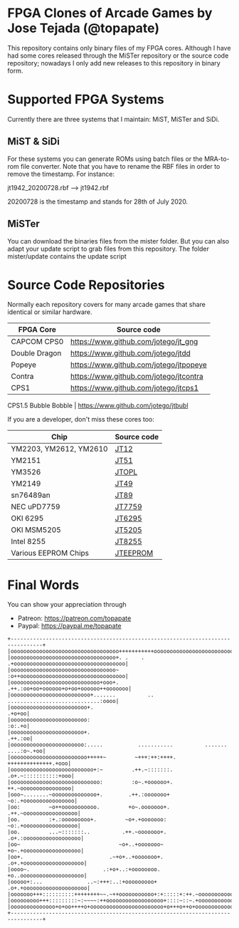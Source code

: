 # FPGA Clones of Arcade Games by Jose Tejada (@topapate)

This repository contains only binary files of my FPGA cores. Although I have
had some cores released through the MiSTer repository or the source code repository;
nowadays I only add new releases to this repository in binary form.

# Supported FPGA Systems

Currently there are three systems that I maintain: MiST, MiSTer and SiDi.

## MiST & SiDi
For these systems you can generate ROMs using batch files or the MRA-to-rom file converter. Note that you have to rename the RBF files in order to remove the timestamp. For instance:

jt1942_20200728.rbf --> jt1942.rbf

20200728 is the timestamp and stands for 28th of July 2020.

## MiSTer

You can download the binaries files from the mister folder. But you can also adapt
your update script to grab files from this repository. The folder mister/update contains
the update script

# Source Code Repositories

Normally each repository covers for many arcade games that share identical or similar hardware.

FPGA Core           | Source code
--------------------|--------------------------
CAPCOM CPS0         | https://www.github.com/jotego/jt_gng
Double Dragon       | https://www.github.com/jotego/jtdd
Popeye              | https://www.github.com/jotego/jtpopeye
Contra              | https://www.github.com/jotego/jtcontra
CPS1                | https://www.github.com/jotego/jtcps1
CPS1.5
Bubble Bobble       | https://www.github.com/jotego/jtbubl

If you are a developer, don't miss these cores too:

Chip                   | Source code
-----------------------|-----------------------------------
YM2203, YM2612, YM2610 | [JT12](https://github.com/jotego/jt12)
YM2151                 | [JT51](https://github.com/jotego/jt51)
YM3526                 | [JTOPL](https://github.com/jotego/jtopl)
YM2149                 | [JT49](https://github.com/jotego/jt49)
sn76489an              | [JT89](https://github.com/jotego/jt89)
NEC uPD7759            | [JT7759](https://github.com/jotego/jt7759)
OKI 6295               | [JT6295](https://github.com/jotego/jt6295)
OKI MSM5205            | [JT5205](https://github.com/jotego/jt5205)
Intel 8255             | [JT8255](https://github.com/jotego/jt8255)
Various EEPROM Chips   | [JTEEPROM](https://github.com/jotego/jteeprom)

# Final Words

You can show your appreciation through
* Patreon: https://patreon.com/topapate
* Paypal:  https://paypal.me/topapate

```
+--------------------------------------------------------------------------------+
|oooooooooooooooooooooooooooooooooo+++++++++++ooooooooooooooooooooooooooooooooooo|
|ooooooooooooooooooooooooooooooooo+. .    . .+ooooooooooooooooooooooooooooooooooo|
|ooooooooooooooooooooooooooooooooo~         :o++ooooooooooooooooooooooooooooooooo|
|oooooooooooooooooooooooooooo+ooo+.        .++.:oo+oo+oooooo+o+oo+oooooo++ooooooo|
|ooooooooooooooooooooooooo+.......          .. .............................:oooo|
|oooooooooooooooooooooooo+.                                                .+o+oo|
|oooooooooooooooooooooooo:                                                 :o:.+o|
|ooooooooooooooooooooooo+.                                                .++.:oo|
|ooooooooooooooooooooooo:.....           ...........          ....... ....:o~.+oo|
|oooooooooooooooooooooooo+++++~         ~+++:++:++++.         ++++++++++++++.+ooo|
|oooooooooooooooooooooooooo+:~         .++.~:::::::.         .o+.~:::::::::::+ooo|
|oooooooooooooooooooooooooooo:         :o~.+oooooo+.         ++.~oooooooooooooooo|
|ooo~........~oooooooooooooo+.        .++.:ooooooo+         ~o:.+oooooooooooooooo|
|oo:         ~o++ooooooooooo.         +o~.ooooooo+.        .++.~ooooooooooooooooo|
|oo.         :+.:ooooooooo+.         ~o+.+ooooooo:         ~o:.+ooooooooooooooooo|
|oo.         ...~:::::::..          .++.~ooooooo+.        .o+.:oooooooooooooooooo|
|oo~                               ~o+..+ooooooo~         +o~.+oooooooooooooooooo|
|oo+.                           .~+o+..+ooooooo+.        .o+.+ooooooooooooooooooo|
|oooo~.                       .:+o+..:+oooooooo.         +o..oooooooooooooooooooo|
|ooooo+:...              ..~:+++:..:+ooooooooo+         .o+.+oooooooooooooooooooo|
|ooooooo+++::::::::::++++++++~~.~++ooooooooooo+:+:::::+:++.~ooooooooooooooooooooo|
|ooooooooo+++:::::::::~:~~~~:++oooooooooooooooooo+::::~::~.+ooooooooooooooooooooo|
|oooooooooooooo+o+oo++++o+ooooooooooooooooooooooo+o+++o++o+oooooooooooooooooooooo|
+--------------------------------------------------------------------------------+
```
